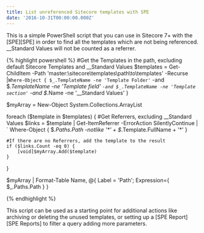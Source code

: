 ```yaml
---
title: List unreferenced Sitecore templates with SPE
date: '2016-10-31T00:00:00.000Z'
---
```


This is a simple PowerShell script that you can use in Sitecore 7+ with the [SPE][SPE] in order to find all the templates which are not being referenced. __Standard Values will not be counted as a referrer.

{% highlight powershell %}
#Get the Templates in the path, excluding default Sitecore Templates and __Standard Values
$templates = Get-ChildItem -Path 'master:\sitecore\templates\path\to\templates' -Recurse |`
    Where-Object { $_.TemplateName -ne 'Template Folder' `
      -and $_.TemplateName -ne 'Template field' `
        -and $_.TemplateName -ne 'Template section' `
        -and $_.Name -ne '__Standard Values' }

$myArray = New-Object System.Collections.ArrayList

foreach ($template in $templates) {
    #Get Referrers, excluding __Standard Values
    $links = $template | Get-ItemReferrer -ErrorAction SilentlyContinue | `
        Where-Object { $_.Paths.Path -notlike '*' + $_.Template.FullName + '*' }

    #If there are no Referrers, add the template to the result
    if ($links.Count -eq 0) {
        [void]$myArray.Add($template)
    }
}

$myArray | Format-Table Name, @{ Label = 'Path'; Expression={ $_.Paths.Path } }

{% endhighlight %}

This script can be used as a starting point for additional actions like archiving or deleting the unused templates, or setting up a [SPE Report][SPE Reports] to filter a query adding more parameters.